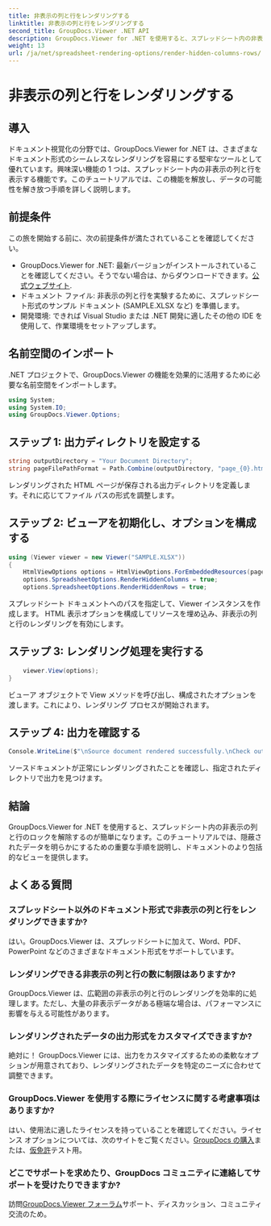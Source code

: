 ```yaml
---
title: 非表示の列と行をレンダリングする
linktitle: 非表示の列と行をレンダリングする
second_title: GroupDocs.Viewer .NET API
description: GroupDocs.Viewer for .NET を使用すると、スプレッドシート内の非表示データのロックを簡単に解除できます。ステップバイステップのガイドに従って、隠された列と行を表示します。
weight: 13
url: /ja/net/spreadsheet-rendering-options/render-hidden-columns-rows/
---
```


# 非表示の列と行をレンダリングする

## 導入
ドキュメント視覚化の分野では、GroupDocs.Viewer for .NET は、さまざまなドキュメント形式のシームレスなレンダリングを容易にする堅牢なツールとして優れています。興味深い機能の 1 つは、スプレッドシート内の非表示の列と行を表示する機能です。このチュートリアルでは、この機能を解放し、データの可能性を解き放つ手順を詳しく説明します。
## 前提条件
この旅を開始する前に、次の前提条件が満たされていることを確認してください。
- GroupDocs.Viewer for .NET: 最新バージョンがインストールされていることを確認してください。そうでない場合は、からダウンロードできます。[公式ウェブサイト](https://releases.groupdocs.com/viewer/net/).
- ドキュメント ファイル: 非表示の列と行を実験するために、スプレッドシート形式のサンプル ドキュメント (SAMPLE.XLSX など) を準備します。
- 開発環境: できれば Visual Studio または .NET 開発に適したその他の IDE を使用して、作業環境をセットアップします。
## 名前空間のインポート
.NET プロジェクトで、GroupDocs.Viewer の機能を効果的に活用するために必要な名前空間をインポートします。
```csharp
using System;
using System.IO;
using GroupDocs.Viewer.Options;
```
## ステップ 1: 出力ディレクトリを設定する
```csharp
string outputDirectory = "Your Document Directory";
string pageFilePathFormat = Path.Combine(outputDirectory, "page_{0}.html");
```
レンダリングされた HTML ページが保存される出力ディレクトリを定義します。それに応じてファイル パスの形式を調整します。
## ステップ 2: ビューアを初期化し、オプションを構成する
```csharp
using (Viewer viewer = new Viewer("SAMPLE.XLSX"))
{
    HtmlViewOptions options = HtmlViewOptions.ForEmbeddedResources(pageFilePathFormat);
    options.SpreadsheetOptions.RenderHiddenColumns = true;
    options.SpreadsheetOptions.RenderHiddenRows = true;
```
スプレッドシート ドキュメントへのパスを指定して、Viewer インスタンスを作成します。 HTML 表示オプションを構成してリソースを埋め込み、非表示の列と行のレンダリングを有効にします。
## ステップ 3: レンダリング処理を実行する
```csharp
    viewer.View(options);
}
```
ビューア オブジェクトで View メソッドを呼び出し、構成されたオプションを渡します。これにより、レンダリング プロセスが開始されます。
## ステップ 4: 出力を確認する
```csharp
Console.WriteLine($"\nSource document rendered successfully.\nCheck output in {outputDirectory}.");
```
ソースドキュメントが正常にレンダリングされたことを確認し、指定されたディレクトリで出力を見つけます。
## 結論
GroupDocs.Viewer for .NET を使用すると、スプレッドシート内の非表示の列と行のロックを解除するのが簡単になります。このチュートリアルでは、隠蔽されたデータを明らかにするための重要な手順を説明し、ドキュメントのより包括的なビューを提供します。
## よくある質問
### スプレッドシート以外のドキュメント形式で非表示の列と行をレンダリングできますか?
はい。GroupDocs.Viewer は、スプレッドシートに加えて、Word、PDF、PowerPoint などのさまざまなドキュメント形式をサポートしています。
### レンダリングできる非表示の列と行の数に制限はありますか?
GroupDocs.Viewer は、広範囲の非表示の列と行のレンダリングを効率的に処理します。ただし、大量の非表示データがある極端な場合は、パフォーマンスに影響を与える可能性があります。
### レンダリングされたデータの出力形式をカスタマイズできますか?
絶対に！ GroupDocs.Viewer には、出力をカスタマイズするための柔軟なオプションが用意されており、レンダリングされたデータを特定のニーズに合わせて調整できます。
### GroupDocs.Viewer を使用する際にライセンスに関する考慮事項はありますか?
はい、使用法に適したライセンスを持っていることを確認してください。ライセンス オプションについては、次のサイトをご覧ください。[GroupDocs の購入](https://purchase.groupdocs.com/buy)または、[仮免許](https://purchase.groupdocs.com/temporary-license/)テスト用。
### どこでサポートを求めたり、GroupDocs コミュニティに連絡してサポートを受けたりできますか?
訪問[GroupDocs.Viewer フォーラム](https://forum.groupdocs.com/c/viewer/9)サポート、ディスカッション、コミュニティ交流のため。